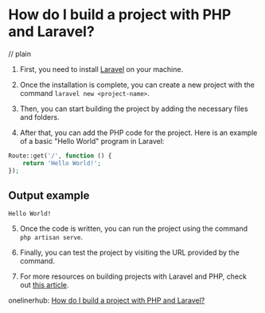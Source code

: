 # How do I build a project with PHP and Laravel?
// plain

1. First, you need to install [Laravel](https://laravel.com/docs/7.x/installation) on your machine.

2. Once the installation is complete, you can create a new project with the command `laravel new <project-name>`.

3. Then, you can start building the project by adding the necessary files and folders.

4. After that, you can add the PHP code for the project. Here is an example of a basic "Hello World" program in Laravel:

```php
Route::get('/', function () {
    return 'Hello World!';
});
```

## Output example
 `Hello World!`

5. Once the code is written, you can run the project using the command `php artisan serve`.

6. Finally, you can test the project by visiting the URL provided by the command.

7. For more resources on building projects with Laravel and PHP, check out [this article](https://laravel.com/docs/7.x/quickstart).

onelinerhub: [How do I build a project with PHP and Laravel?](https://onelinerhub.com/php-laravel/how-do-i-build-a-project-with-php-and-laravel)